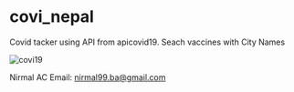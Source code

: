 # covi_nepal


Covid tacker using API from apicovid19.
Seach vaccines with City Names

![covi19](https://user-images.githubusercontent.com/57612587/129471573-5e518895-538a-4fb8-96dc-2cec06fe14f4.jpg)


Nirmal AC 
Email: nirmal99.ba@gmail.com
